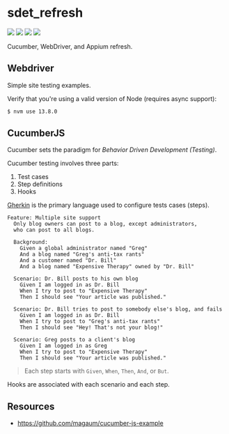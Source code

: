 # sdet_refresh

[![](https://img.shields.io/badge/appium-black.svg)](http://appium.io)
[![](https://img.shields.io/badge/webdriver-green.svg)](https://www.selenium.dev/documentation/en/webdriver/) 
[![](https://img.shields.io/badge/cucumber-lightgreen.svg)](https://cucumber.io/docs/) 
[![](https://img.shields.io/badge/LICENSE-MIT-red.svg)](./LICENSE)

Cucumber, WebDriver, and Appium refresh.

## Webdriver

Simple site testing examples.

Verify that you're using a valid version of Node (requires async support):

```Bash
$ nvm use 13.8.0
```

## CucumberJS

Cucumber sets the paradigm for *Behavior Driven Development (Testing)*.

Cucumber testing involves three parts:

1. Test cases
1. Step definitions
1. Hooks

[Gherkin](https://cucumber.io/docs/gherkin/reference/) is the primary language used to configure tests cases (steps).

```gherkin
Feature: Multiple site support
  Only blog owners can post to a blog, except administrators,
  who can post to all blogs.

  Background:
    Given a global administrator named "Greg"
    And a blog named "Greg's anti-tax rants"
    And a customer named "Dr. Bill"
    And a blog named "Expensive Therapy" owned by "Dr. Bill"

  Scenario: Dr. Bill posts to his own blog
    Given I am logged in as Dr. Bill
    When I try to post to "Expensive Therapy"
    Then I should see "Your article was published."

  Scenario: Dr. Bill tries to post to somebody else's blog, and fails
    Given I am logged in as Dr. Bill
    When I try to post to "Greg's anti-tax rants"
    Then I should see "Hey! That's not your blog!"

  Scenario: Greg posts to a client's blog
    Given I am logged in as Greg
    When I try to post to "Expensive Therapy"
    Then I should see "Your article was published."
```

> Each step starts with `Given`, `When`, `Then`, `And`, or `But`.

Hooks are associated with each scenario and each step.

## Resources

* https://github.com/magaum/cucumber-js-example